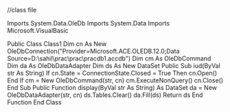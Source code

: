 //class file

Imports System.Data.OleDb
Imports System.Data
Imports Microsoft.VisualBasic

Public Class Class1
    Dim cn As New OleDbConnection("Provider=Microsoft.ACE.OLEDB.12.0;Data Source=D:\sahil\prac\prac\pracdb1.accdb")
    Dim cm As OleDbCommand
    Dim da As OleDbDataAdapter
    Dim ds As New DataSet
    Public Sub iud(ByVal str As String)
        If cn.State = ConnectionState.Closed = True Then
            cn.Open()
        End If
        cm = New OleDbCommand(str, cn)
        cm.ExecuteNonQuery()
        cn.Close()
    End Sub
    Public Function display(ByVal str As String) As DataSet
        da = New OleDbDataAdapter(str, cn)
        ds.Tables.Clear()
        da.Fill(ds)
        Return ds
    End Function
End Class

